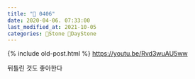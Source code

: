 ```yaml
---
title: "🌱 0406"
date: 2020-04-06. 07:33:00
last_modified_at: 2021-10-05
categories: 🗿Stone 🌱DayStone
---
```

{% include old-post.html %}
https://youtu.be/Rvd3wuAU5ww

뒤틀린 것도 좋아한다